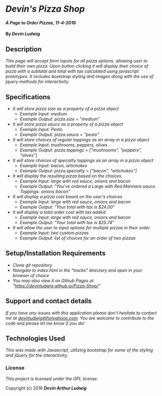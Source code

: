 # _Devin's Pizza Shop_

#### _A Page to Order Pizzas, 11-4-2016_

#### By _**Devin Ludwig**_

## Description

_This page will accept form inputs for all pizza options, allowing user to build their own pizza. Upon button clicking it will display their choice of pizza with a subtotal and total with tax calculated using javascript prototypes. It includes bootstrap styling and images along with the use of jquery methods for interactivity._

## Specifications

* _It will store pizza size as a property of a pizza object_
    * _Example Input: medium_
    * _Example Output: pizza.size = "medium"_
* _It will store pizza sauce as a property of a pizza object_
    * _Example Input: Pesto_
    * _Example Output: pizza.sauce = "pesto"_    
* _It will store choices of regular toppings as an array in a pizza object_
    * _Example Input: mushrooms, peppers, olives_
    * _Example Output: pizza.toppings = ["mushrooms", "peppers", "olives"]_  
* _It will store choices of specialty toppings as an array in a pizza object_
    * _Example Input: bacon, artichokes_
    * _Example Output: pizza.specialty = ["bacon", "artichokes"]_  
* _It will display the resulting pizza based on the choices._
    * _Example Input: large with red sauce, onions and bacon_
    * _Example Output: "You've ordered a Large with Red Marinara sauce. Toppings: onions bacon"_  
* _It will display a pizza cost based on the user's choices_
    * _Example Input: large with red sauce, onions and bacon_
    * _Example Output: "Your total with tax is $24.00"_  
* _It will display a total order cost with tax added_
    * _Example Input: large with red sauce, onions and bacon_
    * _Example Output: "Your total with tax is $25.74"_  
* _It will allow the user to input options for multiple pizzas in their order._
    * _Example Input: two custom pizzas_
    * _Example Output: list of choices for an order of two pizzas_  

## Setup/Installation Requirements

* _Clone git repository_
* _Navigate to index.html in the "tracks" directory and open in your browser of choice_
* _You may also view it on Github Pages at "https://devinludwig.github.io/Pizza-Shop/"_


## Support and contact details

_If you have any issues with this application please don't hesitate to contact me at devinludwig@hotyahoos.com. You are welcome to contribute to the code and please let me know if you do!_

## Technologies Used

_This was made with Javascript, utilizing bootstrap for some of the styling and jQuery for the interactivity._

### License

*This project is licensed under the GPL license.*

Copyright (c) 2016 **_Devin Arthur Ludwig_**
